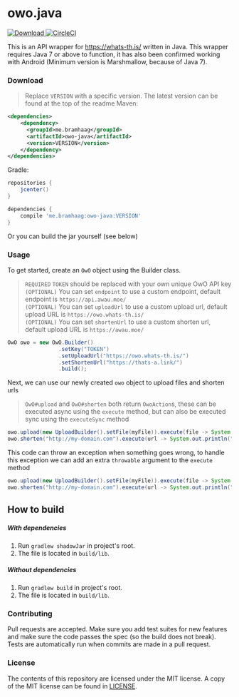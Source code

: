 # owo.java

[ ![Download](https://api.bintray.com/packages/bramhaag/maven/owo.java/images/download.svg) ](https://bintray.com/bramhaag/maven/owo.java/_latestVersion) [![CircleCI](https://circleci.com/gh/bramhaag/owo.java/tree/master.svg?style=svg)](https://circleci.com/gh/bramhaag/owo.java/tree/master)

This is an API wrapper for https://whats-th.is/ written in Java. This wrapper 
requires Java 7 or above to function, it has also been confirmed working 
with Android (Minimum version is Marshmallow, because of Java 7).


### Download
> Replace `VERSION` with a specific version. The latest version can be found at
> the top of the readme
Maven:
```xml
<dependencies>
    <dependency>
      <groupId>me.bramhaag</groupId>
      <artifactId>owo-java</artifactId>
      <version>VERSION</version>
    </dependency>
</dependencies>
```
Gradle:
```groovy
repositories {
    jcenter()
}

dependencies {
    compile 'me.bramhaag:owo-java:VERSION'
}
```

Or you can build the jar yourself (see below)

### Usage

To get started, create an `OwO` object using the Builder class.

> `REQUIRED` `TOKEN` should be replaced with your own unique OwO API key  
> `(OPTIONAL)` You can set `endpoint` to use a custom endpoint, default
> endpoint is `https://api.awau.moe/`  
> `(OPTIONAL)` You can set `uploadUrl` to use a custom upload url, default
> upload URL is `https://owo.whats-th.is/`  
> `(OPTIONAL)` You can set `shortenUrl` to use a custom shorten url, default
> upload URL is `https://awau.moe/`

```java
OwO owo = new OwO.Builder()
                .setKey("TOKEN")
                .setUploadUrl("https://owo.whats-th.is/")
                .setShortenUrl("https://thats-a.link/")
                .build();
```

Next, we can use our newly created `owo` object to upload files and shorten urls
> `OwO#upload` and `OwO#shorten` both return `OwoAction`s, these can be executed
> async using the `execute` method, but can also be executed sync using the
> `executeSync` method
```java
owo.upload(new UploadBuilder().setFile(myFile)).execute(file -> System.out.println("Image URL: " + file.getUrl()));
owo.shorten("http://my-domain.com").execute(url -> System.out.println("Shortened link: " + url));
```

This code can throw an exception when something goes wrong, to handle this 
exception we can add an extra `throwable` argument to the `execute` method
```java
owo.upload(new UploadBuilder().setFile(myFile)).execute(file -> System.out.println("Image URL: " + file.getUrl(), throwable -> throwable.printStackTrace()));
owo.shorten("http://my-domain.com").execute(url -> System.out.println("Shortened link: " + url), throwable -> throwable.printStackTrace());
```

## How to build
##### With dependencies
1. Run `gradlew shadowJar` in project's root.
2. The file is located in `build/lib`.
##### Without dependencies
1. Run `gradlew build` in project's root.
2. The file is located in `build/lib`.

### Contributing

Pull requests are accepted. Make sure you add test suites for new features and
make sure the code passes the spec (so the build does not break). Tests are
automatically run when commits are made in a pull request.

### License

The contents of this repository are licensed under the MIT license. A
copy of the MIT license can be found in [LICENSE](https://github.com/bramhaag/owo.java/blob/master/LICENSE).
